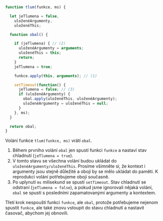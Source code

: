 ```js demo
function tlum(funkce, ms) {

  let jeTlumena = false,
    uloženéArgumenty,
    uloženéThis;

  function obal() {

    if (jeTlumena) { // (2)
      uloženéArgumenty = arguments;
      uloženéThis = this;
      return;
    }
    jeTlumena = true;

    funkce.apply(this, arguments); // (1)

    setTimeout(function() {
      jeTlumena = false; // (3)
      if (uloženéArgumenty) {
        obal.apply(uloženéThis, uloženéArgumenty);
        uloženéArgumenty = uloženéThis = null;
      }
    }, ms);
  }

  return obal;
}
```

Volání funkce `tlum(funkce, ms)` vrátí `obal`.

1. Během prvního volání `obal` jen spustí funkci `funkce` a nastaví stav chladnutí (`jeTlumena = true`).
2. V tomto stavu se všechna volání budou ukládat do `uloženéArgumenty/uloženéThis`. Prosíme všimněte si, že kontext i argumenty jsou stejně důležité a obojí by se mělo ukládat do paměti. K reprodukci volání potřebujeme obojí současně.
3. Po uplynutí `ms` milisekund se spustí `setTimeout`. Stav chladnutí se odstraní (`jeTlumena = false`), a pokud jsme ignorovali nějaká volání, `obal` se spustí s posledními zapamatovanými argumenty a kontextem.

Třetí krok nespouští funkci `funkce`, ale `obal`, protože potřebujeme nejenom spustit `funkce`, ale také znovu vstoupit do stavu chladnutí a nastavit časovač, abychom jej obnovili.
